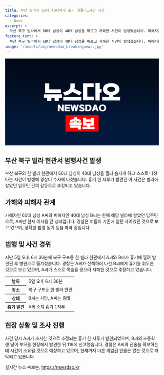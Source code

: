 ```yaml
---
title: 부산 빌라서 60대 40대에게 흉기 휘둘러…사망 사건
categories:
  - News
excerpt: >
  부산 북구 빌라에서 60대 남성이 40대 남성을 찌르고 자해한 사건이 발생했습니다. 피해자는 사망하고, 범행을 저지른 남성은 현재 중태로 치료를 받고 있습니다. 두 사람은 한때 같은 빌라에 살았던 입주민으로, A씨는 현재 다른 곳으로 이사를 간 상태입니다. 경찰은 범행 동기 등을 조사 중이며, 다른 개입자는 없는 것으로 확인됐습니다. (150자)
feature_text: >
  부산 북구 빌라에서 60대 남성이 40대 남성을 찌르고 자해한 사건이 발생했습니다. 피해자는 사망하고, 범행을 저지른 남성은 현재 중태로 치료를 받고 있습니다. 두 사람은 한때 같은 빌라에 살았던 입주민으로, A씨는 현재 다른 곳으로 이사를 간 상태입니다. 경찰은 범행 동기 등을 조사 중이며, 다른 개입자는 없는 것으로 확인됐습니다. (150자)
image: '/assets/img/newsdao_breakingnews.jpg'
---
```


<p><img src="/assets/img/newsdao_breakingnews.jpg" alt="implanttips 속보" /></p>

<h2 data-ke-size="size26">부산 북구 빌라 현관서 범행사건 발생</h2>

<p data-ke-size="size16">부산 북구의 한 빌라 현관에서 60대 남성이 40대 남성을 찔러 숨지게 하고 스스로 다쳤다는 사건이 발생해 경찰이 수사에 나섰습니다. 흉기 한 자루가 발견된 이 사건은 빌라에 살았던 입주민 간의 갈등으로 추정되고 있습니다.</p>

<h2 data-ke-size="size24">가해와 피해자 관계</h2>

<p data-ke-size="size16">가해자인 60대 남성 A씨와 피해자인 40대 남성 B씨는 한때 해당 빌라에 살았던 입주민으로, A씨만 현재 이사를 간 상태입니다. 경찰은 이들이 기존에 알던 사이였던 것으로 보고 있으며, 정확한 범행 동기 등을 파악 중입니다.</p>

<h2 data-ke-size="size24">범행 및 사건 경위</h2>

<p data-ke-size="size16">지난 5일 오후 6시 36분께 북구 구포동 한 빌라 현관에서 A씨와 B씨가 흉기에 찔려 발견된 후 병원으로 옮겨졌습니다. 경찰은 A씨가 산책하러 나선 B씨에게 흉기를 휘두른 것으로 보고 있으며, A씨가 스스로 목숨을 끊으려 자해한 것으로 추정하고 있습니다.</p>

<table>
    <tr>
        <th>날짜</th>
        <td>5일 오후 6시 36분</td>
    </tr>
    <tr>
        <th>장소</th>
        <td>북구 구포동 한 빌라 현관</td>
    </tr>
    <tr>
        <th>상태</th>
        <td>B씨는 사망, A씨는 중태</td>
    </tr>
    <tr>
        <th>흉기 발견</th>
        <td>A씨 소지 흉기 1자루</td>
    </tr>
</table>

<h2 data-ke-size="size24">현장 상황 및 조사 진행</h2>

<p data-ke-size="size16">사건 당시 A씨가 소지한 것으로 추정되는 흉기 한 자루가 발견되었으며, B씨의 초등학생 딸이 부모를 현장에서 발견한 뒤 119에 신고했습니다. 경찰은 A씨의 진술을 확보하는 데 시간이 소요될 것으로 예상하고 있으며, 현재까지 다른 개입된 인물은 없는 것으로 파악되고 있습니다.</p>
실시간 뉴스 속보는, <a href="https://newsdao.kr" rel="dofollow">https://newsdao.kr</a>


